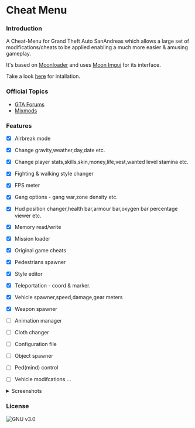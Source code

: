 # Cheat Menu

### Introduction

A Cheat-Menu for Grand Theft Auto SanAndreas which allows a large set of modifications/cheats to be applied enabling a much more easier & amusing gameplay.

It's based on [Moonloader](https://gtaforums.com/topic/890987-moonloader/) and uses [Moon Imgui](https://blast.hk/threads/19292/) for its interface.

Take a look [here](https://github.com/inanahammad/Cheat-Menu/wiki/Installation) for intallation.
### Official Topics

- [GTA Forums](https://gtaforums.com/topic/930023-mooncheat-menu/)
- [Mixmods](https://forum.mixmods.com.br/f5-scripts-codigos/t1777-lua-cheat-menu)


### Features

- [x] Airbreak mode
- [x] Change gravity,weather,day,date etc.
- [x] Change player stats,skills,skin,money,life,vest,wanted level stamina etc.
- [x] Fighting & walking style changer
- [x] FPS meter
- [x] Gang options - gang war,zone density etc.
- [x] Hud position changer,health bar,armour bar,oxygen bar percentage viewer etc.
- [x] Memory read/write
- [x] Mission loader
- [x] Original game cheats
- [x] Pedestrians spawner
- [x] Style editor
- [x] Teleportation - coord & marker.
- [x] Vehicle spawner,speed,damage,gear meters
- [x] Weapon spawner

- [ ] Animation manager
- [ ] Cloth changer
- [ ] Configuration file 
- [ ] Object spawner
- [ ] Ped(mind) control
- [ ] Vehicle modifcations
...


<details>
  <summary>Screenshots</summary>

![Screenshot0](https://i.imgur.com/KC60NGD.jpg)
![Screenshot1](https://i.imgur.com/NqNBe1L.jpg)
![Screenshot2](https://i.imgur.com/2DUuwAs.jpg)
![Screenshot3](https://i.imgur.com/qgoKJMz.jpg)
![Screenshot4](https://i.imgur.com/g98qsg4.jpg)
![Screenshot5](https://i.imgur.com/QBjSNlv.jpg)
![Screenshot6](https://i.imgur.com/SwO9HAk.jpg)
![Screenshot7](https://i.imgur.com/gIstwa4.jpg)
![Screenshot8](https://i.imgur.com/qW8Nwjf.jpg)
![Screenshot9](https://i.imgur.com/vT2qBI7.jpg)

</details>


### License
![GNU v3.0](https://img.shields.io/badge/license-GNU-blue.svg?style=flat)

 
